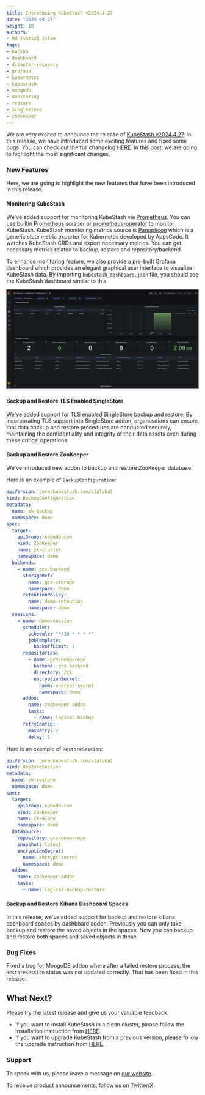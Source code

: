 ```yaml
---
title: Introducing KubeStash v2024.4.27
date: "2024-04-27"
weight: 10
authors:
- Md Ishtiaq Islam
tags:
- backup
- dashboard
- disaster-recovery
- grafana
- kubernetes
- kubestash
- mongodb
- monitoring
- restore
- singlestore
- zookeeper
---
```


We are very excited to announce the release of [KubeStash v2024.4.27](https://kubestash.com/docs/v2024.4.27/setup/). In this release, we have introduced some exciting features and fixed some bugs. You can check out the full changelog [HERE](https://github.com/kubestash/CHANGELOG/blob/master/releases/v2024.4.27/README.md). In this post, we are going to highlight the most significant changes.

### New Features

Here, we are going to highlight the new features that have been introduced in this release.

#### Monitoring KubeStash 

We've added support for monitoring KubeStash via [Prometheus](https://prometheus.io/). You can use builtin [Prometheus](https://github.com/prometheus/prometheus) scraper or [prometheus-operator](https://github.com/prometheus-operator/prometheus-operator) to monitor KubeStash. KubeStash monitoring metrics source is [Panopticon](https://appscode.com/blog/post/introducing-panopticon/) which is a generic state metric exporter for Kubernetes developed by AppsCode. It watches KubeStash CRDs and export necessary metrics. You can get necessary metrics related to backup, restore and repository/backend.

To enhance monitoring feature, we also provide a pre-built Grafana dashboard which provides an elegant graphical user interface to visualize KubeStash data. By importing `kubestash_dashboard.json` file, you should see the KubeStash dashboard similar to this.

![KubeStash Dashboard](images/kubestash_grafana_dashboard.png)

#### Backup and Restore TLS Enabled SingleStore

We've added support for TLS enabled SingleStore backup and restore. By incorporating TLS support into SingleStore addon, organizations can ensure that data backup and restore procedures are conducted securely, maintaining the confidentiality and integrity of their data assets even during these critical operations.

#### Backup and Restore ZooKeeper

We've introduced new addon to backup and restore ZooKeeper database. 

Here is an example of `BackupConfiguration`:

```yaml
apiVersion: core.kubestash.com/v1alpha1
kind: BackupConfiguration
metadata:
  name: zk-backup
  namespace: demo
spec:
  target:
    apiGroup: kubedb.com
    kind: ZooKeeper
    name: zk-cluster
    namespace: demo
  backends:
    - name: gcs-backend
      storageRef:
        name: gcs-storage
        namespace: demo
      retentionPolicy:
        name: demo-retention
        namespace: demo
  sessions:
    - name: demo-session
      scheduler:
        schedule: "*/10 * * * *"
        jobTemplate:
          backoffLimit: 1
      repositories:
        - name: gcs-demo-repo
          backend: gcs-backend
          directory: /zk
          encryptionSecret:
            name: encrypt-secret
            namespace: demo
      addon:
        name: zookeeper-addon
        tasks:
          - name: logical-backup
      retryConfig:
        maxRetry: 2
        delay: 1
```

Here is an example of `RestoreSession`:

```yaml
apiVersion: core.kubestash.com/v1alpha1
kind: RestoreSession
metadata:
  name: zk-restore
  namespace: demo
spec:
  target:
    apiGroup: kubedb.com
    kind: ZooKeeper
    name: zk-alone
    namespace: demo
  dataSource:
    repository: gcs-demo-repo
    snapshot: latest
    encryptionSecret:
      name: encrypt-secret
      namespace: demo
  addon:
    name: zookeeper-addon
    tasks:
      - name: logical-backup-restore
```

#### Backup and Restore Kibana Dashboard Spaces

In this release, we've added support for backup and restore kibana dashboard spaces by dashboard addon. Previously you can only take backup and restore the saved objects in the spaces. Now you can backup and restore both spaces and saved objects in those.

### Bug Fixes

Fixed a bug for MongoDB addon where after a failed restore process, the `RestoreSession` status was not updated correctly. That has been fixed in this release.

## What Next?
Please try the latest release and give us your valuable feedback.

- If you want to install KubeStash in a clean cluster, please follow the installation instruction from [HERE](https://github.com/kubestash/installer/blob/master/charts/kubestash-operator/README.md).
- If you want to upgrade KubeStash from a previous version, please follow the upgrade instruction from [HERE](https://github.com/kubestash/installer/blob/master/charts/kubestash-operator/README.md).

### Support

To speak with us, please leave a message on [our website](https://appscode.com/contact/).

To receive product announcements, follow us on [Twitter/X](https://twitter.com/KubeStash).

